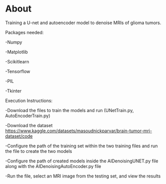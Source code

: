 # About

Training a U-net and autoencoder model to denoise MRIs of glioma tumors.

Packages needed:

-Numpy

-Matplotlib

-Scikitlearn

-Tensorflow

-PIL

-Tkinter


Execution Instructions:

-Download the files to train the models and run (UNetTrain.py, AutoEncoderTrain.py)

-Download the dataset
https://www.kaggle.com/datasets/masoudnickparvar/brain-tumor-mri-dataset/code

-Configure the path of the training set within the two training files and run the file to create the two models

-Configure the path of created models inside the AIDenoisingUNET.py file along with the AIDenoisingAutoEncoder.py file

-Run the file, select an MRI image from the testing set, and view the results
